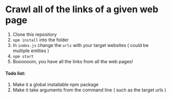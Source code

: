 # Crawl all of the links of a given web page

1. Clone this repository
2. `npm install` into the folder
3. In `index.js` change the `urls` with your target websites ( could be multiple entities )
4. `npm start`
5. Boooooom, you have all the links from all the web pages!


#### Todo list:

1. Make it a global installable npm package
2. Make it take arguments from the command line ( such as the target urls )